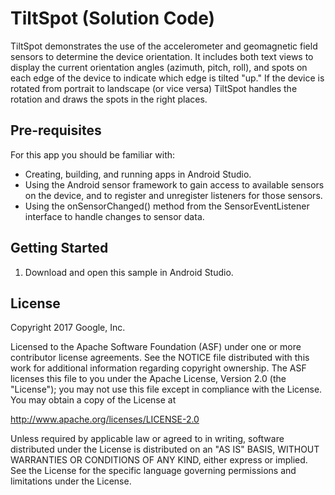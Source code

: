 TiltSpot (Solution Code)
========================

TiltSpot demonstrates the use of the accelerometer and geomagnetic field
sensors to  determine the device orientation.  It includes both text views
to display the current orientation angles (azimuth, pitch, roll), and spots
on each edge of the device to indicate which edge is tilted "up."  If the
device is rotated from portrait to landscape (or vice versa) TiltSpot
handles the rotation and draws the spots in the right places.


Pre-requisites
--------------

For this app you should be familiar with:
* Creating, building, and running apps in Android Studio.
* Using the Android sensor framework to gain access to available sensors on the device, and to register and unregister listeners for those sensors.
* Using the onSensorChanged() method from the SensorEventListener interface to handle changes to sensor data.


Getting Started
---------------

1. Download and open this sample in Android Studio.


License
-------

Copyright 2017 Google, Inc.

Licensed to the Apache Software Foundation (ASF) under one or more
contributor license agreements.  See the NOTICE file distributed with this
work for additional information regarding copyright ownership.  The ASF
licenses this file to you under the Apache License, Version 2.0 (the
"License"); you may not use this file except in compliance with the
License. You may obtain a copy of the License at

  http://www.apache.org/licenses/LICENSE-2.0

Unless required by applicable law or agreed to in writing, software
distributed under the License is distributed on an "AS IS" BASIS, WITHOUT
WARRANTIES OR CONDITIONS OF ANY KIND, either express or implied.  See the
License for the specific language governing permissions and limitations under
the License.